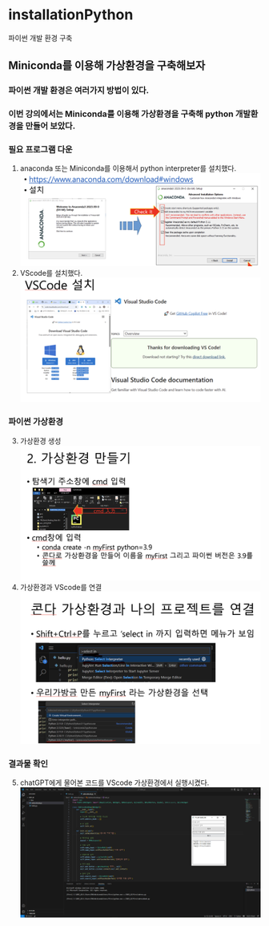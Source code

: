 # installationPython
파이썬 개발 환경 구축

## Miniconda를 이용해 가상환경을 구축해보자

### 파이썬 개발 환경은 여러가지 방법이 있다. 
### 이번 강의에서는 Miniconda를 이용해 가상환경을 구축해 python 개발환경을 만들어 보았다.

### 필요 프로그램 다운
1. anaconda 또는 Miniconda를 이용해서 python interpreter를 설치했다. ![이미지1](image/installMiniconda.png)
2. VScode를 설치했다. ![이미지2](image/installVScode.png)

### 파이썬 가상환경
3. 가상환경 생성 ![이미지3](image/pythonSet.png)
4. 가상환경과 VScode를 연결 ![이미지4](image/connectVScode.png)

### 결과물 확인
5. chatGPT에게 물어본 코드를 VScode 가상환경에서 실행시켰다. ![이미지5](image/final.png)

